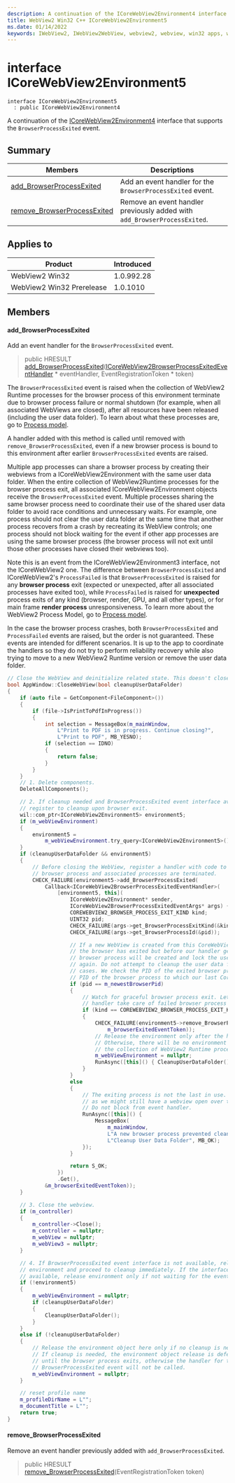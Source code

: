 ```yaml
---
description: A continuation of the ICoreWebView2Environment4 interface that supports the `BrowserProcessExited` event.
title: WebView2 Win32 C++ ICoreWebView2Environment5
ms.date: 01/14/2022
keywords: IWebView2, IWebView2WebView, webview2, webview, win32 apps, win32, edge, ICoreWebView2, ICoreWebView2Controller, browser control, edge html, ICoreWebView2Environment5
---
```


# interface ICoreWebView2Environment5

```
interface ICoreWebView2Environment5
  : public ICoreWebView2Environment4
```

A continuation of the [ICoreWebView2Environment4](icorewebview2environment4.md) interface that supports the `BrowserProcessExited` event.

## Summary

 Members                        | Descriptions
--------------------------------|---------------------------------------------
[add_BrowserProcessExited](#add_browserprocessexited) | Add an event handler for the `BrowserProcessExited` event.
[remove_BrowserProcessExited](#remove_browserprocessexited) | Remove an event handler previously added with `add_BrowserProcessExited`.

## Applies to

Product                         | Introduced
--------------------------------|---------------------------------------------
WebView2 Win32            |    1.0.992.28
WebView2 Win32 Prerelease |    1.0.1010

## Members

#### add_BrowserProcessExited

Add an event handler for the `BrowserProcessExited` event.

> public HRESULT [add_BrowserProcessExited](#add_browserprocessexited)([ICoreWebView2BrowserProcessExitedEventHandler](icorewebview2browserprocessexitedeventhandler.md) * eventHandler, EventRegistrationToken * token)

The `BrowserProcessExited` event is raised when the collection of WebView2 Runtime processes for the browser process of this environment terminate due to browser process failure or normal shutdown (for example, when all associated WebViews are closed), after all resources have been released (including the user data folder). To learn about what these processes are, go to [Process model](/microsoft-edge/webview2/concepts/process-model).

A handler added with this method is called until removed with `remove_BrowserProcessExited`, even if a new browser process is bound to this environment after earlier `BrowserProcessExited` events are raised.

Multiple app processes can share a browser process by creating their webviews from a ICoreWebView2Environment with the same user data folder. When the entire collection of WebView2Runtime processes for the browser process exit, all associated ICoreWebView2Environment objects receive the `BrowserProcessExited` event. Multiple processes sharing the same browser process need to coordinate their use of the shared user data folder to avoid race conditions and unnecessary waits. For example, one process should not clear the user data folder at the same time that another process recovers from a crash by recreating its WebView controls; one process should not block waiting for the event if other app processes are using the same browser process (the browser process will not exit until those other processes have closed their webviews too).

Note this is an event from the ICoreWebView2Environment3 interface, not the ICoreWebView2 one. The difference between `BrowserProcessExited` and ICoreWebView2's `ProcessFailed` is that `BrowserProcessExited` is raised for any **browser process** exit (expected or unexpected, after all associated processes have exited too), while `ProcessFailed` is raised for **unexpected** process exits of any kind (browser, render, GPU, and all other types), or for main frame **render process** unresponsiveness. To learn more about the WebView2 Process Model, go to [Process model](/microsoft-edge/webview2/concepts/process-model).

In the case the browser process crashes, both `BrowserProcessExited` and `ProcessFailed` events are raised, but the order is not guaranteed. These events are intended for different scenarios. It is up to the app to coordinate the handlers so they do not try to perform reliability recovery while also trying to move to a new WebView2 Runtime version or remove the user data folder.

```cpp
// Close the WebView and deinitialize related state. This doesn't close the app window.
bool AppWindow::CloseWebView(bool cleanupUserDataFolder)
{
    if (auto file = GetComponent<FileComponent>())
    {
        if (file->IsPrintToPdfInProgress())
        {
            int selection = MessageBox(m_mainWindow,
                L"Print to PDF is in progress. Continue closing?",
                L"Print to PDF", MB_YESNO);
            if (selection == IDNO)
            {
                return false;
            }
        }
    }
    // 1. Delete components.
    DeleteAllComponents();

    // 2. If cleanup needed and BrowserProcessExited event interface available,
    // register to cleanup upon browser exit.
    wil::com_ptr<ICoreWebView2Environment5> environment5;
    if (m_webViewEnvironment)
    {
        environment5 =
            m_webViewEnvironment.try_query<ICoreWebView2Environment5>();
    }
    if (cleanupUserDataFolder && environment5)
    {
        // Before closing the WebView, register a handler with code to run once the
        // browser process and associated processes are terminated.
        CHECK_FAILURE(environment5->add_BrowserProcessExited(
            Callback<ICoreWebView2BrowserProcessExitedEventHandler>(
                [environment5, this](
                    ICoreWebView2Environment* sender,
                    ICoreWebView2BrowserProcessExitedEventArgs* args) {
                    COREWEBVIEW2_BROWSER_PROCESS_EXIT_KIND kind;
                    UINT32 pid;
                    CHECK_FAILURE(args->get_BrowserProcessExitKind(&kind));
                    CHECK_FAILURE(args->get_BrowserProcessId(&pid));

                    // If a new WebView is created from this CoreWebView2Environment after
                    // the browser has exited but before our handler gets to run, a new
                    // browser process will be created and lock the user data folder
                    // again. Do not attempt to cleanup the user data folder in these
                    // cases. We check the PID of the exited browser process against the
                    // PID of the browser process to which our last CoreWebView2 attached.
                    if (pid == m_newestBrowserPid)
                    {
                        // Watch for graceful browser process exit. Let ProcessFailed event
                        // handler take care of failed browser process termination.
                        if (kind == COREWEBVIEW2_BROWSER_PROCESS_EXIT_KIND_NORMAL)
                        {
                            CHECK_FAILURE(environment5->remove_BrowserProcessExited(
                                m_browserExitedEventToken));
                            // Release the environment only after the handler is invoked.
                            // Otherwise, there will be no environment to raise the event when
                            // the collection of WebView2 Runtime processes exit.
                            m_webViewEnvironment = nullptr;
                            RunAsync([this]() { CleanupUserDataFolder(); });
                        }
                    }
                    else
                    {
                        // The exiting process is not the last in use. Do not attempt cleanup
                        // as we might still have a webview open over the user data folder.
                        // Do not block from event handler.
                        RunAsync([this]() {
                            MessageBox(
                                m_mainWindow,
                                L"A new browser process prevented cleanup of the user data folder.",
                                L"Cleanup User Data Folder", MB_OK);
                        });
                    }

                    return S_OK;
                })
                .Get(),
            &m_browserExitedEventToken));
    }

    // 3. Close the webview.
    if (m_controller)
    {
        m_controller->Close();
        m_controller = nullptr;
        m_webView = nullptr;
        m_webView3 = nullptr;
    }

    // 4. If BrowserProcessExited event interface is not available, release
    // environment and proceed to cleanup immediately. If the interface is
    // available, release environment only if not waiting for the event.
    if (!environment5)
    {
        m_webViewEnvironment = nullptr;
        if (cleanupUserDataFolder)
        {
            CleanupUserDataFolder();
        }
    }
    else if (!cleanupUserDataFolder)
    {
        // Release the environment object here only if no cleanup is needed.
        // If cleanup is needed, the environment object release is deferred
        // until the browser process exits, otherwise the handler for the
        // BrowserProcessExited event will not be called.
        m_webViewEnvironment = nullptr;
    }

    // reset profile name
    m_profileDirName = L"";
    m_documentTitle = L"";
    return true;
}
```

#### remove_BrowserProcessExited

Remove an event handler previously added with `add_BrowserProcessExited`.

> public HRESULT [remove_BrowserProcessExited](#remove_browserprocessexited)(EventRegistrationToken token)


